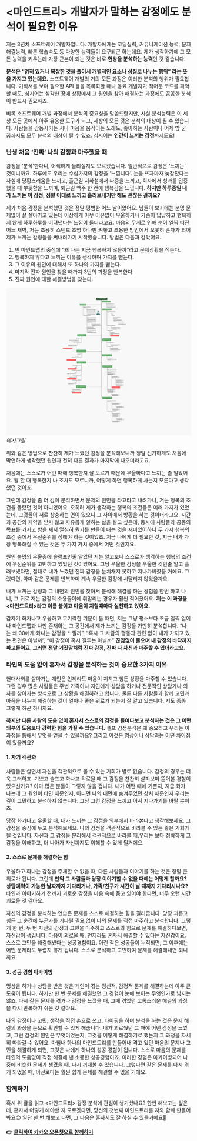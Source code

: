 # <마인드트리> 개발자가 말하는 감정에도 분석이 필요한 이유

저는 3년차 소프트웨어 개발자입니다. 개발자에게는 코딩실력, 커뮤니케이션 능력, 문제해결능력, 빠른 학습속도 등 다양한 능력들이 요구되곤 하는데요. 제가 생각하기에 그 모든 능력을 키우는데 가장 근본이 되는 것은 바로 **현상을 분석하는 능력**인 것 같습니다.

**분석은 “얽혀 있거나 복잡한 것을 풀어서 개별적인 요소나 성질로 나누는 행위” 라는 뜻을 가지고 있는데요.** 소프트웨어 개발의 거의 모든 과정은 이러한 분석의 행위가 필요합니다. 기획서를 보며 필요한 API 들을 목록화할 때나 동료 개발자가 적어둔 코드를 파악할 때도, 심지어는 심각한 장애 상황에서 그 원인을 찾아 해결하는 과정에도 꼼꼼한 분석이 반드시 필요하죠.

비록 소프트웨어 개발 과정에서 분석의 중요성을 말씀드렸지만, 사실 분석능력은 이 세상 모든 곳에서 아주 유용한 도구가 되고, 세상의 모든 것은 분석의 대상이 될 수 있습니다. 사람들을 감동시키는 시나 마음을 움직이는 노래도, 좋아하는 사람이나 어제 밤 꾼 꿈까지도 모두 분석의 대상이 될 수 있죠. 심지어는 **인간이 느끼는 감정**까지도요!

### 난생 처음 ‘진짜’ 나의 감정과 마주했을 때

감정을 ‘분석’한다니, 어색하게 들리실지도 모르겠습니다. 일반적으로 감정은 ‘느끼는’ 것이니까요. 하루에도 우리는 수십가지의 감정을 ‘느낍니다’. 눈을 뜨자마자 늦잠잤다는 사실에 당황스러움을 느끼고, 출근길 지하철에서 짜증을 느끼고, 회사에서 성과를 입증했을 때 뿌듯함을 느끼며, 퇴근길 맥주 한 캔에 행복감을 느낍니다. **하지만 하루종일 내가 느끼는 이 감정, 정말 이대로 느끼고 흘러보내기만 해도 괜찮은 걸까요?**

제가 처음 감정을 분석했던 것은 정말 평범한 어느 날이었어요. 남들이 보기에는 분명 문제없이 잘 살아가고 있는데 이상하게 아무 이유없이 우울하거나 가슴이 답답하고 행복하지 않게 하루하루를 버텨낸다는 느낌이 들더라고요. 마음의 무게로 인해 눈이 일찍 떠진 어느 새벽, 저는 조용히 스탠드 조명 하나만 켜놓고 조용한 방안에서 오롯히 혼자가 되어 제가 느끼는 감정들을 써내려가기 시작했습니다. 방법은 다음과 같았어요.

1. 빈 마인드맵의 중심에 “왜 나는 지금 행복하지 않을까”라고 문제상황을 적는다.
2. 행복하지 않다고 느끼는 이유를 생각하며 가지를 뻗는다.
3. 그 이유의 원인에 대해서 또 하나의 가지를 뻗는다.
4. 마지막 진짜 원인을 찾을 때까지 3번의 과정을 반복한다.
5. 진짜 원인에 대한 해결방법을 찾는다.

![예시그림](<../../.gitbook/assets/mindtreeproject 02 1659098513622>)\
_예시그림_

위와 같은 방법으로 찬찬히 제가 느꼈던 감정을 분석해보니까 정말 신기하게도 처음에 막연하게 생각했던 원인과 전혀 다른 결과가 마지막에 나오더라고요.

처음에는 스스로가 어떤 때에 행복한지 잘 모르기 때문에 우울하다고 느끼는 줄 알았어요. 뭘 할 때 행복한지 나 조차도 모르니까, 어떻게 하면 행복하게 사는지 모른다고 생각했던 것이죠.

그런데 감정을 좀 더 깊이 분석하면서 문제의 원인을 타고타고 내려가니, 저는 행복의 조건을 몰랐던 것이 아니었어요. 오히려 제가 생각하는 행복의 조건들은 여러 가지가 있었는데, 그것들이 서로 상충하는 면이 있으니 그 사이에서 방황을 하는 것이더라고요. 시간과 공간의 제약을 받지 않고 자유롭게 일하는 삶을 살고 싶은데, 동시에 사람들과 공동의 목표를 가지고 밤을 새서 열심히 뭔가를 만들어 내는 것을 재미있어하니 두 가지 행복의 조건 중에서 우선순위를 정해야 하는 것이었죠. 지금 나에게 더 필요한 것, 지금 내가 가장 행복해질 수 있는 것은 두 가지 가치 중에서 어떤 것인지요.

원인 불명의 우울증에 슬럼프인줄 알았던 저는 알고보니 스스로가 생각하는 행복의 조건에 우선순위를 고민하고 있었던 것이었어요. 그냥 우울한 감정을 우울한 것인줄 알고 흘러보냈다면, 절대로 내가 느꼈던 진짜 감정을 눈치채지 못하고 지나가버렸을 거에요. 그랬다면, 아마 같은 문제를 반복하며 계속 우울한 감정에 시달리지 않았을까요.

내가 느끼는 감정과 그 내면의 원인을 찾아서 분석해 해결을 하는 경험을 한번 하고 나니, 그 뒤로 저는 감정의 소용돌이에 휘말리는 경우가 훨씬 적어졌어요. **저는 이 과정을 <마인드트리>라고 이름 붙이고 마음이 지칠때마다 실천하고 있어요.**

갑자기 화가나고 우울하고 무기력한 기분이 들 때면, 저는 그냥 평소보다 조금 일찍 일어나 마인드맵과 나만 존재하는 그 공간에서 제가 느끼는 감정을 가만히 분석합니다. “나는 왜 00에게 화나는 감정을 느낄까”, “혹시 그 사람의 행동과 관련 없이 내가 가지고 있는 편견은 아닐까”, “이 감정이 혹시 질투는 아닐까” **끊임없이 물으며 내 감정의 바닥까지 파고들어요. 그러면 정말 거짓말처럼 진짜 감정, 진짜 나 자신과 마주할 수 있더라고요.**

### 타인의 도움 없이 혼자서 감정을 분석하는 것이 중요한 3가지 이유

현대사회를 살아가는 개인은 언제라도 마음이 지치고 힘든 상황을 마주할 수 있습니다. 그런 경우 많은 사람들은 주변 가족이나 지인에게 상담을 하거나 전문적인 상담가나 의사를 찾아가는 방식으로 그 상황을 해결하려고 합니다. 물론 다른 사람들과 함께 고민과 아픔을 나누며 해결하는 것이 얼마나 좋은 위로가 되는지 잘 알고 있습니다. 저도 종종 그렇게 하곤 하니까요.

**하지만 다른 사람의 도움 없이 혼자서 스스로의 감정을 들여다보고 분석하는 것은 그 어떤 외부의 도움보다 강력한 힘을 가질 수 있습니다.** 셀프 감정분석은 왜 중요하고 우리는 이 과정을 통해서 무엇을 얻을 수 있을까요? 그리고 이것은 명상이나 상담과는 어떤 차이점이 있을까요?

#### 1. 자기 객관화

사람들은 살면서 자신을 객관적으로 볼 수 있는 기회가 별로 없습니다. 감정의 경우는 더욱 그러하죠. 기쁘고 슬프고 화나고 외로울 때 그 감정을 찬찬히 살펴보며 뜯어본 경험이 있으신가요? 아마 많은 분들이 그렇지 않을 겁니다. 내가 어떤 때에 기쁜지, 지금 화가 나는데 그 원인이 타인 때문인지, 아니면 나의 내면에 숨겨두었던 상처 때문인지 우리는 깊이 고민하고 분석하지 않습니다. 그냥 그런 감정을 느끼고 어서 지나가기를 바랄 뿐이죠.

당장 화가나고 우울할 때, 내가 느끼는 그 감정을 외부에서 바라본다고 생각해보세요. 그 감정을 중심에 두고 분석해보세요. 나의 감정을 객관적으로 바라볼 수 있는 좋은 기회가 될 것입니다. 자신과 그 감정을 분리해서 객관적으로 바라볼 때,우리는 보다 정확하게 그 감정을 이해하고, 더 나아가 자신까지도 이해할 수 있게 될거에요.

#### 2. 스스로 문제를 해결하는 힘

우울하고 화나는 감정을 주체할 수 없을 때, 다른 사람들과 이야기를 하는 것은 정말 큰 위로가 됩니다. 그런데 **만약 그 사람들과 당장 이야기할 수 없을 때에는 어떻게 할까요? 상담예약이 가능한 날짜까지 기다리거나, 가족/친구가 시간이 날 때까지 기다리시나요?** 타인과 이야기하기 전까지 괴로운 감정을 마음 속에 품고 있어야 한다면, 너무 오랜 시간 괴로울 것 같아요.

자신의 감정을 분석하는 연습은 문제를 스스로 해결하는 힘을 길러줍니다. 당장 괴롭고 힘든 그 순간에 누군가를 기다릴 필요 없이 나의 문제를 직접 마주하고 분석합니다. 그렇게 한 번, 두 번 자신의 감정과 고민을 마주하고 스스로의 힘으로 문제를 해결하다보면, 자신감이 생깁니다. 마음이 괴로울 때, 언제라도 혼자서 해결할 수 있다는 자신감이요. 스스로 고민을 해결해냈다는 성공경험이요. 이런 작은 성공들이 누적되면, 그 이후에는 어떤 문제라도 두렵지 않게 됩니다. 스스로 분석하고 고민하여 문제를 해결해내면 되니까요.

#### 3. 성공 경험 아카이빙

명상을 하거나 상담을 받은 것은 개인이 겪는 정신적, 감정적 문제를 해결하는데 아주 큰 도움이 됩니다. 하지만 한 번 문제를 해결했던 그 경험이 눈에 보이는 무엇인가로 남지는 않죠. 다시 같은 문제를 겪거나 감정을 느꼈을 때, 그때 겪었던 고통스러운 해결의 과정을 다시 반복하기 쉬운 것 같아요.

나의 감정이나 고민, 생각을 직접 손으로 쓰고, 타이핑을 하며 분석을 하는 것은 문제 해결의 과정을 눈으로 확인할 수 있게 해줍니다. 내가 괴로웠던 그 때에 어떤 감정을 느꼈고, 그런 감정의 원인은 무엇이었는지, 그것을 어떻게 해결하기로 했는지 그 과정을 자세히 따라갈 수 있어요. 마침내 하나의 마인드트리를 만들어내 겪고 있던 마음의 문제나 고민을 해결하게 되면, 그것은 나에게 하나의 성공 경험이 됩니다. 스스로 마음의 문제를 타인의 도움없이 직접 해결해 낸 소중한 성공경험이죠. 이러한 경험은 아카이빙되어 나중에 비슷한 문제가 생겼을 때, 다시 꺼내볼 수 있습니다. 그렇다면 같은 문제를 다시 겪게 되었을 때, 이전보다는 훨씬 쉽게 문제를 해결할 수 있을 거에요.

### 함께하기

혹시 위 글을 읽고 <마인드트리> 감정 분석에 관심이 생기셨나요? 한번 해보고는 싶은데, 혼자서 어떻게 해야할 지 모르겠다면, 당신의 첫번째 마인드트리를 저와 함께 만들어봐요😊 일단 한 번 해보고 나면, 그 다음은 혼자서도 잘 하실 수 있을거에요💪

#### 👉 [클릭하여 카카오 오픈챗으로 함께하기](https://bit.ly/3oyGeNF)
